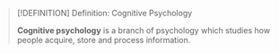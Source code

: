 >[!DEFINITION] Definition: Cognitive Psychology
>
>**Cognitive psychology** is a branch of psychology which studies how people acquire, store and process information.
>